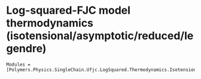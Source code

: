 # Log-squared-FJC model thermodynamics (isotensional/asymptotic/reduced/legendre)

```@autodocs
Modules = [Polymers.Physics.SingleChain.Ufjc.LogSquared.Thermodynamics.Isotensional.Asymptotic.Reduced.Legendre]
```
